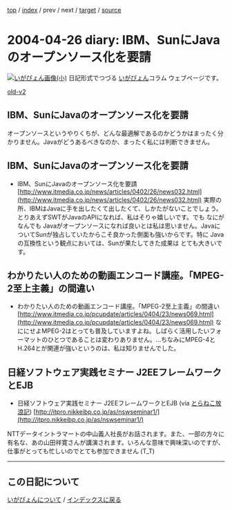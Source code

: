 [top](https://igapyon.github.io/diary/) 
 / [index](https://igapyon.github.io/diary/2004/index.html) 
 / prev 
 / next 
 / [target](https://igapyon.github.io/diary/2004/ig040426.html) 
 / [source](https://github.com/igapyon/diary/blob/gh-pages/2004/ig040426.html.src.md) 

2004-04-26 diary: IBM、SunにJavaのオープンソース化を要請
=====================================================================================================
[![いがぴょん画像(小)](https://igapyon.github.io/diary/images/iga200306s.jpg "いがぴょん")](https://igapyon.github.io/diary/memo/memoigapyon.html) 日記形式でつづる [いがぴょん](https://igapyon.github.io/diary/memo/memoigapyon.html)コラム ウェブページです。

[old-v2](ig040426-orig.html)

## IBM、SunにJavaのオープンソース化を要請

オープンソースというやりくちが、どんな最適解であるのかどうかはまったく分かりません。Javaがどうあるべきなのか、まったく私には判断できません。


## IBM、SunにJavaのオープンソース化を要請

* IBM、SunにJavaのオープンソース化を要請
  [http://www.itmedia.co.jp/news/articles/0402/26/news032.html](http://www.itmedia.co.jp/news/articles/0402/26/news032.html)
  実際の所、IBMはJavaに手を出したくて出したくて、しかたがないことでしょう。とりあえずSWTがJavaのAPIになれば、私はそりゃ嬉しいです。でも
  なにがなんでも Javaがオープンソースになれば良いとは私は思いません。JavaについてSunが独占していたからこそ良かった側面も強いからです。特に
  Javaの互換性という観点においては、Sunが果たしてきた成果は とても大きいです。

## わかりたい人のための動画エンコード講座。「MPEG-2至上主義」の間違い

* わかりたい人のための動画エンコード講座。「MPEG-2至上主義」の間違い
  [http://www.itmedia.co.jp/pcupdate/articles/0404/23/news069.html](http://www.itmedia.co.jp/pcupdate/articles/0404/23/news069.html)
  なににせよMPEG-2はとっても普及していますよね。しばらく活用したいフォーマットのひとつであることは変わりありません。…ちなみにMPEG-4とH.264とが関連が強いというのは、私は知りませんでした。

## 日経ソフトウェア実践セミナー J2EEフレームワークとEJB

* 日経ソフトウェア実践セミナー J2EEフレームワークとEJB (via [とらねこ放浪記](http://yamaguch.sytes.net/~tora/diary/))
  [http://itpro.nikkeibp.co.jp/as/nswseminar1/](http://itpro.nikkeibp.co.jp/as/nswseminar1/)

NTTデータイントラマートの中山義人社長がお話されます。また、一部の方々に有名な、あの山田祥寛さんが講演されます。いろんな意味で興味深いのですが、仕事がとっても忙しいのでとても参加できません
(T_T)

----------------------------------------------------------------------------------------------------

## この日記について
[いがぴょんについて](https://igapyon.github.io/diary/memo/memoigapyon.html) / [インデックスに戻る](https://igapyon.github.io/diary/idxall.html)
